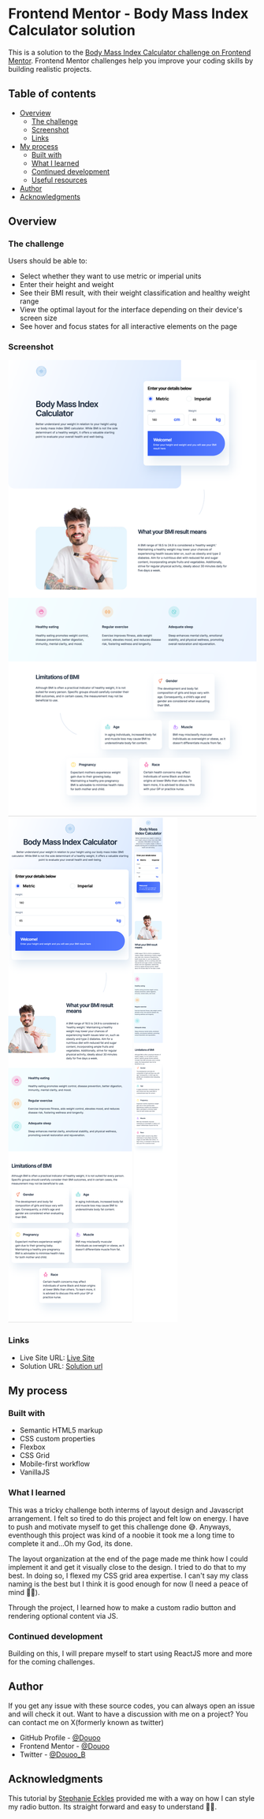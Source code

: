 # Frontend Mentor - Body Mass Index Calculator solution

This is a solution to the [Body Mass Index Calculator challenge on Frontend Mentor](https://www.frontendmentor.io/challenges/body-mass-index-calculator-brrBkfSz1T). Frontend Mentor challenges help you improve your coding skills by building realistic projects. 

## Table of contents

- [Overview](#overview)
  - [The challenge](#the-challenge)
  - [Screenshot](#screenshot)
  - [Links](#links)
- [My process](#my-process)
  - [Built with](#built-with)
  - [What I learned](#what-i-learned)
  - [Continued development](#continued-development)
  - [Useful resources](#useful-resources)
- [Author](#author)
- [Acknowledgments](#acknowledgments)


## Overview

### The challenge

Users should be able to:

- Select whether they want to use metric or imperial units
- Enter their height and weight
- See their BMI result, with their weight classification and healthy weight range
- View the optimal layout for the interface depending on their device's screen size
- See hover and focus states for all interactive elements on the page

### Screenshot

![Desktop view](screenshot/desktop_.png)
![Tablet view](screenshot/Tablet.png)
![Mobile view](screenshot/Mobile.png)

### Links

- Live Site URL: [Live Site](https://douoo.github.io/frontendmentor_challenges/bmi-calculator/)
- Solution URL: [Solution url](https://github.com/Douoo/frontendmentor_challenges/tree/main/bmi-calculator)


## My process

### Built with

- Semantic HTML5 markup
- CSS custom properties
- Flexbox
- CSS Grid
- Mobile-first workflow
- VanillaJS


### What I learned

This was a tricky challenge both interms of layout design and Javascript arrangement. I felt so tired to do this project and felt low on energy. I have to push and motivate myself to get this challenge done 😅. Anyways, eventhough this project was kind of a noobie it took me a long time to complete it and...Oh my God, its done.

The layout organization at the end of the page made me think how I could implement it and get it visually close to the design. I tried to do that to my best. In doing so, I flexed my CSS grid area expertise. I can't say my class naming is the best but I think it is good enough for now (I need a peace of mind 😮‍💨).

Through the project, I learned how to make a custom radio button and rendering optional content via JS. 

### Continued development

Building on this, I will prepare myself to start using ReactJS more and more for the coming challenges.

## Author

If you get any issue with these source codes, you can always open an issue and will check it out. Want to have a discussion with me on a project? You can contact me on X(formerly known as twitter)

- GitHub Profile - [@Douoo](https://github.com/Douoo) 
- Frontend Mentor - [@Douoo](https://www.frontendmentor.io/profile/Douoo)
- Twitter - [@Douoo_B](https://twitter.com/Douoo_B)



## Acknowledgments

This tutorial by [Stephanie Eckles](https://moderncss.dev/pure-css-custom-styled-radio-buttons/) provided me with a way on how I can style my radio button. Its straight forward and easy to understand 👌🏽.
